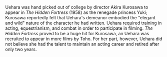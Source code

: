 <!-- Misa Uehara -->

Uehara was hand picked out of college by director Akira Kurosawa to appear in _The Hidden Fortress_ (1958) as the renegade princess Yuki; Kurosawa reportedly felt that Uehara's demeanor embodied the "elegant and wild" nature of the character he had written. Uehara required training in acting, equestrianism, and combat in order to participate in filming. _The Hidden Fortress_ proved to be a huge hit for Kurosawa, an Uehara was recruited to appear in more films by Toho. For her part, however, Uehara did not believe she had the talent to maintain an acting career and retired after only two years.